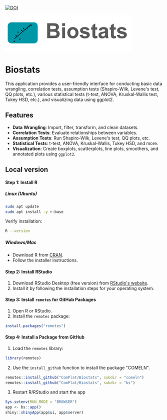[![DOI](https://zenodo.org/badge/DOI/10.5281/zenodo.14671306.svg)](https://doi.org/10.5281/zenodo.14671306)

![Biostats Logo](Logo/Logo.png)

# Biostats

This application provides a user-friendly interface for conducting basic data wrangling, correlation tests, assumption tests (Shapiro-Wilk, Levene's test, QQ plots, etc.), various statistical tests (t-test, ANOVA, Kruskal-Wallis test, Tukey HSD, etc.), and visualizing data using ggplot2.

## Features

- **Data Wrangling**: Import, filter, transform, and clean datasets.
- **Correlation Tests**: Evaluate relationships between variables.
- **Assumption Tests**: Run Shapiro-Wilk, Levene's test, QQ plots, etc.
- **Statistical Tests**: t-test, ANOVA, Kruskal-Wallis, Tukey HSD, and more.
- **Visualization**: Create boxplots, scatterplots, line plots, smoothers, and annotated plots using `ggplot2`.

## Local version

#### Step 1: Install R

##### Linux (Ubuntu)
```bash
sudo apt update
sudo apt install -y r-base
```
Verify installation:
```bash
R --version
```

##### Windows/Mac
- Download R from [CRAN](https://cran.r-project.org/).
- Follow the installer instructions.

#### Step 2: Install RStudio
1. Download RStudio Desktop (free version) from [RStudio's website](https://posit.co/download/rstudio-desktop/).
2. Install it by following the installation steps for your operating system.

#### Step 3: Install `remotes` for GitHub Packages
1. Open R or RStudio.
2. Install the `remotes` package:
```R
install.packages("remotes")
```

#### Step 4: Install a Package from GitHub
1. Load the `remotes` library:
```R
library(remotes)
```
2. Use the `install_github` function to install the package "COMELN".
```R
remotes::install_github("ComPlat/Biostats", subdir = "comeln")
remotes::install_github("ComPlat/Biostats", subdir = "bs")
```

3. Restart R/RStudio and start the app

```R
Sys.setenv(RUN_MODE = "BROWSER")
app <- bs::app()
shiny::shinyApp(app$ui, app$server)
```

